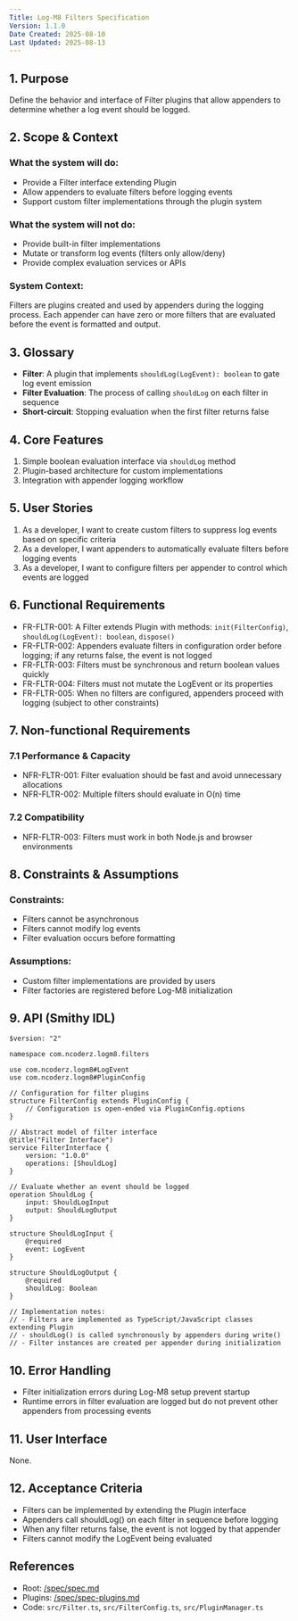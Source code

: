```yaml
---
Title: Log-M8 Filters Specification
Version: 1.1.0
Date Created: 2025-08-10
Last Updated: 2025-08-13
---
```


## 1. Purpose

Define the behavior and interface of Filter plugins that allow appenders to determine whether a log event should be logged.

## 2. Scope & Context

### What the system will do:
- Provide a Filter interface extending Plugin
- Allow appenders to evaluate filters before logging events
- Support custom filter implementations through the plugin system

### What the system will not do:
- Provide built-in filter implementations
- Mutate or transform log events (filters only allow/deny)
- Provide complex evaluation services or APIs

### System Context:
Filters are plugins created and used by appenders during the logging process. Each appender can have zero or more filters that are evaluated before the event is formatted and output.

## 3. Glossary

- **Filter**: A plugin that implements `shouldLog(LogEvent): boolean` to gate log event emission
- **Filter Evaluation**: The process of calling `shouldLog` on each filter in sequence
- **Short-circuit**: Stopping evaluation when the first filter returns false

## 4. Core Features

1. Simple boolean evaluation interface via `shouldLog` method
2. Plugin-based architecture for custom implementations
3. Integration with appender logging workflow

## 5. User Stories

1. As a developer, I want to create custom filters to suppress log events based on specific criteria
2. As a developer, I want appenders to automatically evaluate filters before logging events
3. As a developer, I want to configure filters per appender to control which events are logged

## 6. Functional Requirements

- FR-FLTR-001: A Filter extends Plugin with methods: `init(FilterConfig)`, `shouldLog(LogEvent): boolean`, `dispose()`
- FR-FLTR-002: Appenders evaluate filters in configuration order before logging; if any returns false, the event is not logged
- FR-FLTR-003: Filters must be synchronous and return boolean values quickly
- FR-FLTR-004: Filters must not mutate the LogEvent or its properties
- FR-FLTR-005: When no filters are configured, appenders proceed with logging (subject to other constraints)

## 7. Non-functional Requirements

### 7.1 Performance & Capacity
- NFR-FLTR-001: Filter evaluation should be fast and avoid unnecessary allocations
- NFR-FLTR-002: Multiple filters should evaluate in O(n) time

### 7.2 Compatibility
- NFR-FLTR-003: Filters must work in both Node.js and browser environments

## 8. Constraints & Assumptions

### Constraints:
- Filters cannot be asynchronous
- Filters cannot modify log events
- Filter evaluation occurs before formatting

### Assumptions:
- Custom filter implementations are provided by users
- Filter factories are registered before Log-M8 initialization

## 9. API (Smithy IDL)

```smithy
$version: "2"

namespace com.ncoderz.logm8.filters

use com.ncoderz.logm8#LogEvent
use com.ncoderz.logm8#PluginConfig

// Configuration for filter plugins
structure FilterConfig extends PluginConfig {
    // Configuration is open-ended via PluginConfig.options
}

// Abstract model of filter interface
@title("Filter Interface")
service FilterInterface {
    version: "1.0.0"
    operations: [ShouldLog]
}

// Evaluate whether an event should be logged
operation ShouldLog {
    input: ShouldLogInput
    output: ShouldLogOutput
}

structure ShouldLogInput {
    @required
    event: LogEvent
}

structure ShouldLogOutput {
    @required
    shouldLog: Boolean
}

// Implementation notes:
// - Filters are implemented as TypeScript/JavaScript classes extending Plugin
// - shouldLog() is called synchronously by appenders during write()
// - Filter instances are created per appender during initialization
```

## 10. Error Handling

- Filter initialization errors during Log-M8 setup prevent startup
- Runtime errors in filter evaluation are logged but do not prevent other appenders from processing events

## 11. User Interface

None.

## 12. Acceptance Criteria

- Filters can be implemented by extending the Plugin interface
- Appenders call shouldLog() on each filter in sequence before logging
- When any filter returns false, the event is not logged by that appender
- Filters cannot modify the LogEvent being evaluated

## References

- Root: [/spec/spec.md](/spec/spec.md)
- Plugins: [/spec/spec-plugins.md](/spec/spec-plugins.md)
- Code: `src/Filter.ts`, `src/FilterConfig.ts`, `src/PluginManager.ts`
